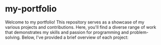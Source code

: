 # my-portfolio
Welcome to my portfolio! This repository serves as a showcase of my various projects and contributions. Here, you'll find a diverse range of work that demonstrates my skills and passion for programming and problem-solving. Below, I've provided a brief overview of each project:
